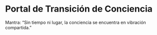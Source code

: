 # Portal de Transición de Conciencia
Mantra: “Sin tiempo ni lugar, la conciencia se encuentra en vibración compartida.”